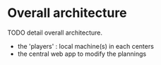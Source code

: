 # Overall architecture

TODO detail overall architecture.

- the 'players' : local machine(s) in each centers
- the central web app to modify the plannings
